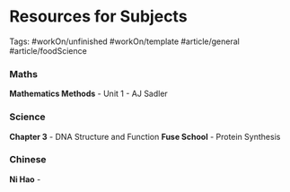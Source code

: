 # Resources for Subjects
Tags: #workOn/unfinished #workOn/template #article/general #article/foodScience 
### Maths
**Mathematics Methods** - Unit 1 - AJ Sadler
### Science
**Chapter 3** - DNA Structure and Function
**Fuse School** - Protein Synthesis
### Chinese
**Ni Hao** - 
